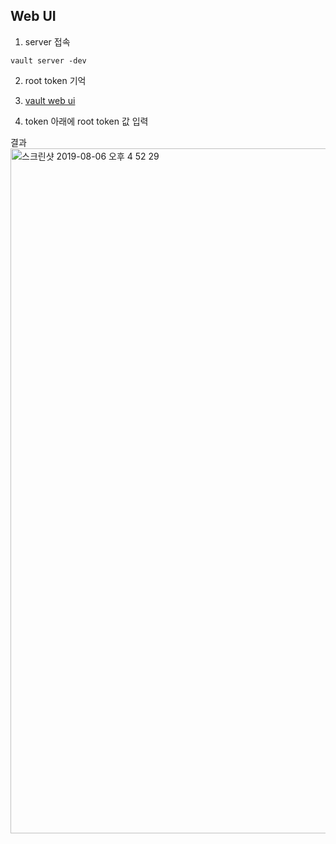 ## Web UI

1. server 접속
~~~
vault server -dev
~~~

2. root token 기억

3. [vault web ui](http://127.0.0.1:8200/ui)

4. token 아래에 root token 값 입력

결과
<img width="1096" alt="스크린샷 2019-08-06 오후 4 52 29" src="https://user-images.githubusercontent.com/37536415/62521422-99546580-b86a-11e9-9055-e64c55aec424.png">
